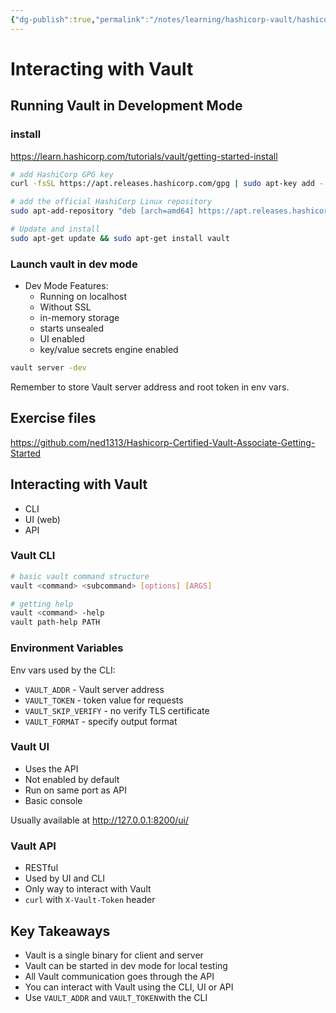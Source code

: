 ```yaml
---
{"dg-publish":true,"permalink":"/notes/learning/hashicorp-vault/hashicorp-certified-vault-associate-pluralsight/03-interacting-with-vault/","dgHomeLink":true,"dgPassFrontmatter":false,"dgShowBacklinks":true,"dgShowLocalGraph":true}
---
```


# Interacting with Vault

## Running Vault in Development Mode

### install

<https://learn.hashicorp.com/tutorials/vault/getting-started-install>

```bash
# add HashiCorp GPG key
curl -fsSL https://apt.releases.hashicorp.com/gpg | sudo apt-key add -

# add the official HashiCorp Linux repository
sudo apt-add-repository "deb [arch=amd64] https://apt.releases.hashicorp.com $(lsb_release -cs) main"

# Update and install
sudo apt-get update && sudo apt-get install vault
```

### Launch vault in dev mode

- Dev Mode Features:
    - Running on localhost
    - Without SSL
    - in-memory storage
    - starts unsealed
    - UI enabled
    - key/value secrets engine enabled

```bash
vault server -dev
```

Remember to store Vault server address and root token in env vars.


## Exercise files

<https://github.com/ned1313/Hashicorp-Certified-Vault-Associate-Getting-Started>

## Interacting with Vault

- CLI
- UI (web)
- API


### Vault CLI

```bash
# basic vault command structure
vault <command> <subcommand> [options] [ARGS]

# getting help
vault <command> -help
vault path-help PATH
```


### Environment Variables

Env vars used by the CLI:

- `VAULT_ADDR` - Vault server address
- `VAULT_TOKEN` - token value for requests
- `VAULT_SKIP_VERIFY` - no verify TLS certificate
- `VAULT_FORMAT` - specify output format


### Vault UI

- Uses the API
- Not enabled by default
- Run on same port as API
- Basic console

Usually available at <http://127.0.0.1:8200/ui/>


### Vault API

- RESTful
- Used by UI and CLI
- Only way to interact with Vault
- `curl` with `X-Vault-Token` header


## Key Takeaways

- Vault is a single binary for client and server
- Vault can be started in dev mode for local testing
- All Vault communication goes through the API
- You can interact with Vault using the CLI, UI or API
- Use `VAULT_ADDR` and `VAULT_TOKEN`with the CLI

